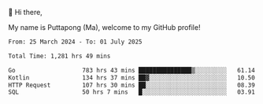 👋 Hi there,

My name is Puttapong (Ma), welcome to my GitHub profile!

<!--START_SECTION:waka-->

```txt
From: 25 March 2024 - To: 01 July 2025

Total Time: 1,281 hrs 49 mins

Go                   783 hrs 43 mins ███████████████▒░░░░░░░░░   61.14 %
Kotlin               134 hrs 37 mins ██▓░░░░░░░░░░░░░░░░░░░░░░   10.50 %
HTTP Request         107 hrs 30 mins ██░░░░░░░░░░░░░░░░░░░░░░░   08.39 %
SQL                  50 hrs 7 mins   █░░░░░░░░░░░░░░░░░░░░░░░░   03.91 %
```

<!--END_SECTION:waka-->
